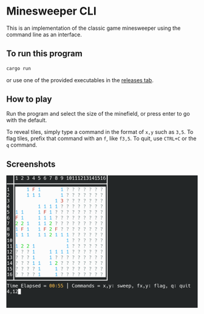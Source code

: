 # Minesweeper CLI

This is an implementation of the classic game minesweeper using the command line as an interface.

## To run this program
```Bash
cargo run
```
or use one of the provided executables in the [releases tab](https://git.alexanderbass.com/Alexander/cli-minesweeper/releases).

## How to play

Run the program and select the size of the minefield, or press enter to go with the default.

To reveal tiles, simply type a command in the format of `x,y` such as `3,5`.
To flag tiles, prefix that command with an `f`, like `f3,5`.
To quit, use `CTRL+C` or the `q` command.

## Screenshots

!["Screenshot of gameplay"](screenshot.png)